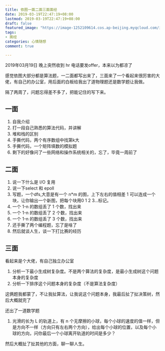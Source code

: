 ```yaml
---
title: 依图一面二面三面面经
date: 2019-03-19T22:47:19+08:00
lastmod: 2019-03-19T22:47:19+08:00
draft: false
featured_image: "https://image-1252109614.cos.ap-beijing.myqcloud.com/img/20210508201518.png"
tags:
- 面经
categories: 心情随想
comment: true

---
```


2019年03月19日 晚上突然收到 hr 电话要发offer，本来以为都凉了

感觉依图大部分都是算法题，一二面都写出来了，三面来了一个看起来很厉害的大佬，有自己的办公室，用后面的白板给我出了道物理题还是数学题让我做。

隔了两周了，问题忘得差不多了，把能记住的写下来。

## 一面

1. 自我介绍
2. 打一段自己熟悉的算法代码，并讲解
3. 堆和栈的区别
4. 手撕代码，两个有序数组中找第k大
5. 手撕代码，一个矩阵填数的模拟题
6. 剩下的好像问了一些网络和操作系统相关的，忘了，毕竟一周前了

## 二面

1. 说一下什么是 I/O 复用
2. 说一下select 和 epoll
3. 写题，一个dfs,大意是有一个 n*m 的图，上下左右的值相差 1 可以连成一个块，让你输出一个新图，把每个块用0 1 2 3...标记。
4. 一个 1-n 的数组丢了 1 个数，找出来
5. 一个 1-n 的数组丢了 2 个数，找出来
6. 一个 1-n 的数组丢了 3 个数，找出来
7. 还手撕了两个编程题，忘了是啥了
8. 然后就谈人生，谈一下打比赛的经历

## 三面

看起来是个大佬，有自己独立办公室

1. 分析一下最小生成树复杂度。不是两个算法的复杂度，是最小生成树这个问题本身的复杂度
2. 分析一下排序这个问题本身的复杂度（不是算法复杂度）

这俩题我都蒙了，不让我扯算法，让我说这个问题本身，我最后扯了扯决策树，然后大概就完了

还出了一道数学题

1. 光滑的长为 L 的轨道上，有 n 个无摩擦的小球，每个小球的速度的值一样，但是方向不一样（方向只有左右两个方向），给出每个小球的位置，以及每个小球的方向，问你最后一个小球离开轨道的时间是多少？

然后大概扯了扯其他的方面，聊一聊人生。